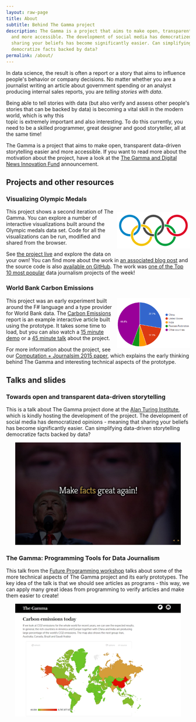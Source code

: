 ```yaml
---
layout: raw-page
title: About
subtitle: Behind The Gamma project 
description: The Gamma is a project that aims to make open, transparent data-driven storytelling easier
  and more accessible. The development of social media has democratized opinions - meaning that 
  sharing your beliefs has become significantly easier. Can simplifying data-driven storytelling 
  democratize facts backed by data?
permalink: /about/
---
```


<div class="container"><div class="row"><div class="col-sm-12 col-md-8" markdown="1">

In data science, the result is often a report or a story that aims to 
influence people's behavior or company decisions. No matter whether you are a journalist 
writing an article about government spending or an analyst producing internal sales reports, 
you are _telling stories with data_.

Being able to tell stories with data (but also verify and assess other people's stories that 
can be backed by data) is becoming a vital skill in the modern world, which is why this  
topic is extremely important and also interesting. To do this currently, you need to be a 
skilled programmer, great designer and good storyteller, all at the same time!

The Gamma is a project that aims to make open, transparent data-driven storytelling easier
and more accessible. If you want to read more about the motivation about the project,
have a look at the [The Gamma and Digital News Innovation Fund](http://tomasp.net/blog/2016/thegamma-dni/)
announcement.

## Projects and other resources

</div></div>
<div class="row">
<div class="col-sm-12 col-md-6" markdown="1">

### Visualizing Olympic Medals

<a href="http://rio2016.thegamma.net"><img src="/img/olympics.png" style="width:200px;float:right;margin:10px 0px 10px 10px" /></a>

This project shows a second iteration of The Gamma. You can explore a number of 
interactive visualizations built around the Olympic medals data set. Code for all 
the visualizations can be run, modified and shared from the browser.

See [the project live](http://rio2016.thegamma.net) and explore the data on your own!
You can find more about the work in [an associated blog post](http://tomasp.net/blog/2016/thegamma-olympic-medalists/)
and the source code is also [available on GitHub](https://github.com/the-gamma/thegamma-olympics-web).
The work was [one of the Top 10 most popular](http://gijn.org/2016/08/18/top-ten-ddj-the-weeks-most-popular-data-journalism-links-107/) 
data journalism projects of the week!
 
</div>
<div class="col-sm-12 col-md-6" markdown="1">

### World Bank Carbon Emissions

<a href="http://prototype.thegamma.net"><img src="/img/carbon.png" style="width:200px;float:right;margin:0px 0px 10px 10px" /></a>

This project was an early experiment built around the F# language and a type
provider for World Bank data. The <a href="http://prototype.thegamma.net/carbon">Carbon Emissions</a>
report is an example interactive article built using the prototype. It takes some time to
load, but you can also watch a <a href="https://vimeo.com/140314257">15 minute demo</a>
or a <a href="https://www.youtube.com/watch?v=cYoO2RvZn7Y">45 minute talk</a> about the
project.

For more information about the project, see our [Computation + Journalsim 2015 paper](/files/cj2015.pdf),
which explains the early thinking behind The Gamma and interesting technical aspects of the prototype.


</div></div>
<div class="row">
<div class="col-sm-12 col-md-8" markdown="1">

## Talks and slides

</div></div>
<div class="row">
<div class="col-sm-12 col-md-6" markdown="1">

### Towards open and transparent data-driven storytelling

This is a talk about The Gamma project done at the [Alan Turing Institute](http://turing.ac.uk),
which is kindly hosting the development of the project. The development of social media has
democratized opinions - meaning that sharing your beliefs has become significantly easier. Can
simplifying data-driven storytelling democratize facts backed by data?

<a href="http://tpetricek.github.io/Talks/2016/open-storytelling">
<img src="/img/facts.jpg" style="max-width:90%;margin-left:5%"/>
</a>

</div>
<div class="col-sm-12 col-md-6" markdown="1">

### The Gamma: Programming Tools for Data Journalism

This talk from the [Future Programming workshop](http://www.future-programming.org/2015/index.html)
talks about some of the more technical aspects of The Gamma project and its early prototypes.
The key idea of the talk is that we should see articles as programs - this way, we can apply many
great ideas from programming to verify articles and make them easier to create! 


<a href="https://www.youtube.com/watch?v=cYoO2RvZn7Y">
<img src="/img/climate.png" style="max-width:90%;margin-left:5%"/>
</a>

</div>
</div></div>
